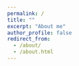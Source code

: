 ```yaml
---
permalink: /
title: ""
excerpt: "About me"
author_profile: false
redirect_from: 
  - /about/
  - /about.html
---
```



<html lang="en">
<head>
    <meta charset="UTF-8">
    <meta name="viewport" content="width=device-width, initial-scale=1.0">
    <title>Two Columns</title>
    <style>
        .columns {
            display: flex;
            justify-content: space-between;
        }

        .column {
            width: 48%; /* 조절 가능 */
            border: 1px solid #fff;
            padding: 10px;
            box-sizing: border-box;
        }
    </style>
</head>
<body>

<div class="columns">
    <div class="column">
        <h2>Column 1</h2>
        <p>This is the content of column 1.</p>
    </div>

    <div class="column">
        <h2>Column 2</h2>
        <p>This is the content of column 2.</p>
    </div>
</div>

</body>
</html>


![alt text](https://github.com/int141312/int141312.github.io/blob/gh-pages/images/profile.png?raw=true){: width="200" height="200"}{: .align-left} 

### Jisung Son


I'm interested in Deep Learning, Representation Learning, Information Theory, Diffusion models. Nullam a pellentesque tortor. Aliquam imperdiet elementum rutrum. Nullam id eros ornare, lobortis orci nec, facilisis eros. Vestibulum consectetur malesuada nisl id iaculis. Integer sollicitudin volutpat diam, id molestie nunc egestas interdum. Phasellus suscipit sodales dolor eget faucibus. Maecenas nec vestibulum purus, et varius lorem. Vestibulum consectetur malesuada nisl id iaculis.   



Research
------

### Interests
* Deep Learning
* Representation Learning
* Diffusion models
* Information Theory

### Education
* Gwangju Institute of Science and Technology (2023-2025)
  M.S in Artificial Intelligence
* Ulsan National Institute of Science and Technology (2014-2019) 
  B.S in Physics, minor in Nuclear Science and Engineering
* University of Art in London (2017)


Experience
------

### Teaching
* General PhysicsⅠ, UNIST (spring 2018) 
* General Physics Ⅱ, UNIST (fall 2018)
* Calculus Ⅱ, UNIST (fall 2018)
 
### Research intern
* UNIST (2018-2019)
* GIST (2023)

### Military Service
* ROKAF (2020-2022)

### Additional Education
* KIAS-APCTP Statistical Physics Winter School (POSTECH) (2020) - ML & Deep Learning
* Data Youth Campus (Yonsei University) (2022) - Big Data analysis & Deep Learning

### YouTube Activity
* Deep Learning Review





Skills
------
* Python, C++, C#: PyTorch, Matplotlib, 
* DBMS: MySQL
* 3D modeling: Unreal Engine, Unity, Sketchup







